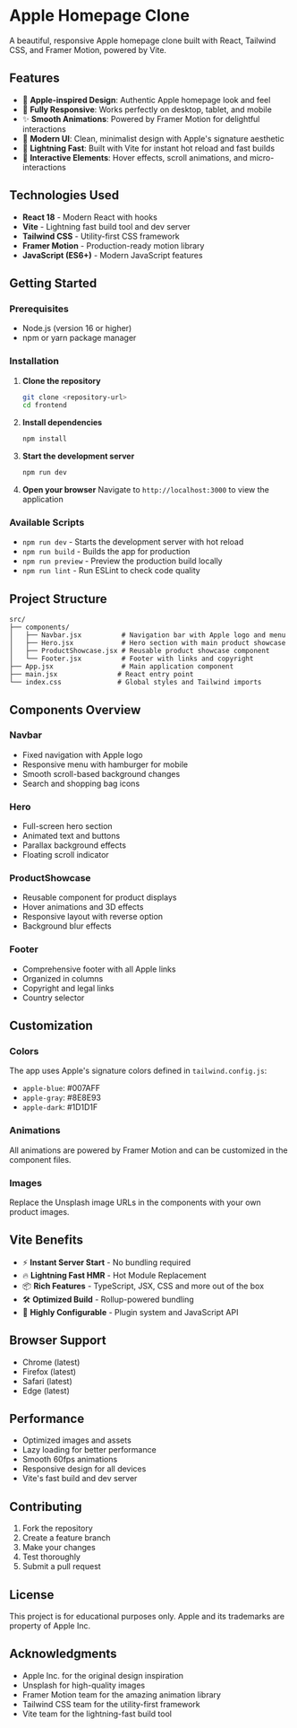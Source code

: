 # Apple Homepage Clone

A beautiful, responsive Apple homepage clone built with React, Tailwind CSS, and Framer Motion, powered by Vite.

## Features

- 🍎 **Apple-inspired Design**: Authentic Apple homepage look and feel
- 📱 **Fully Responsive**: Works perfectly on desktop, tablet, and mobile
- ✨ **Smooth Animations**: Powered by Framer Motion for delightful interactions
- 🎨 **Modern UI**: Clean, minimalist design with Apple's signature aesthetic
- 🚀 **Lightning Fast**: Built with Vite for instant hot reload and fast builds
- 🎯 **Interactive Elements**: Hover effects, scroll animations, and micro-interactions

## Technologies Used

- **React 18** - Modern React with hooks
- **Vite** - Lightning fast build tool and dev server
- **Tailwind CSS** - Utility-first CSS framework
- **Framer Motion** - Production-ready motion library
- **JavaScript (ES6+)** - Modern JavaScript features

## Getting Started

### Prerequisites

- Node.js (version 16 or higher)
- npm or yarn package manager

### Installation

1. **Clone the repository**
   ```bash
   git clone <repository-url>
   cd frontend
   ```

2. **Install dependencies**
   ```bash
   npm install
   ```

3. **Start the development server**
   ```bash
   npm run dev
   ```

4. **Open your browser**
   Navigate to `http://localhost:3000` to view the application

### Available Scripts

- `npm run dev` - Starts the development server with hot reload
- `npm run build` - Builds the app for production
- `npm run preview` - Preview the production build locally
- `npm run lint` - Run ESLint to check code quality

## Project Structure

```
src/
├── components/
│   ├── Navbar.jsx          # Navigation bar with Apple logo and menu
│   ├── Hero.jsx            # Hero section with main product showcase
│   ├── ProductShowcase.jsx # Reusable product showcase component
│   └── Footer.jsx          # Footer with links and copyright
├── App.jsx                 # Main application component
├── main.jsx               # React entry point
└── index.css              # Global styles and Tailwind imports
```

## Components Overview

### Navbar
- Fixed navigation with Apple logo
- Responsive menu with hamburger for mobile
- Smooth scroll-based background changes
- Search and shopping bag icons

### Hero
- Full-screen hero section
- Animated text and buttons
- Parallax background effects
- Floating scroll indicator

### ProductShowcase
- Reusable component for product displays
- Hover animations and 3D effects
- Responsive layout with reverse option
- Background blur effects

### Footer
- Comprehensive footer with all Apple links
- Organized in columns
- Copyright and legal links
- Country selector

## Customization

### Colors
The app uses Apple's signature colors defined in `tailwind.config.js`:
- `apple-blue`: #007AFF
- `apple-gray`: #8E8E93
- `apple-dark`: #1D1D1F

### Animations
All animations are powered by Framer Motion and can be customized in the component files.

### Images
Replace the Unsplash image URLs in the components with your own product images.

## Vite Benefits

- ⚡ **Instant Server Start** - No bundling required
- 🔥 **Lightning Fast HMR** - Hot Module Replacement
- 📦 **Rich Features** - TypeScript, JSX, CSS and more out of the box
- 🛠️ **Optimized Build** - Rollup-powered bundling
- 🔧 **Highly Configurable** - Plugin system and JavaScript API

## Browser Support

- Chrome (latest)
- Firefox (latest)
- Safari (latest)
- Edge (latest)

## Performance

- Optimized images and assets
- Lazy loading for better performance
- Smooth 60fps animations
- Responsive design for all devices
- Vite's fast build and dev server

## Contributing

1. Fork the repository
2. Create a feature branch
3. Make your changes
4. Test thoroughly
5. Submit a pull request

## License

This project is for educational purposes only. Apple and its trademarks are property of Apple Inc.

## Acknowledgments

- Apple Inc. for the original design inspiration
- Unsplash for high-quality images
- Framer Motion team for the amazing animation library
- Tailwind CSS team for the utility-first framework
- Vite team for the lightning-fast build tool 